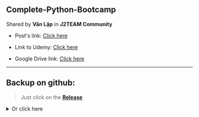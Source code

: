 ## Complete-Python-Bootcamp

Shared by **Văn Lập** in **J2TEAM Community**

- Post's link: [Click here](https://www.facebook.com/groups/j2team.community/permalink/1960564940942283/)

- Link to Udemy: [Click here](https://www.udemy.com/course/complete-python-bootcamp/)

- Google Drive link: [Click here](https://j2team.dev/go/freepythoncourse)

---

## Backup on github:

> Just click on the [**Release**](https://github.com/KevinNitroK/Complete-Python-Bootcamp/releases)

<Details>
<summary>
Or click here
</summary>

1. [Course Overview](https://github.com/KevinNitroK/Complete-Python-Bootcamp/releases/tag/01CourseOverview)
2. [Python Setup](https://github.com/KevinNitroK/Complete-Python-Bootcamp/releases/tag/02PythonSetup)
3. [Python Object and Data Structure Basics](https://github.com/KevinNitroK/Complete-Python-Bootcamp/releases/tag/03PythonObjectandDataStructureBasics)
4. [Python Comparison Operators](https://github.com/KevinNitroK/Complete-Python-Bootcamp/releases/tag/04PythonComparisonOperators)
5. [Python Statements](https://github.com/KevinNitroK/Complete-Python-Bootcamp/releases/tag/05PythonStatements)
6. [Methods and Functions](https://github.com/KevinNitroK/Complete-Python-Bootcamp/releases/tag/06MethodsandFunctions)
7. [Milestone Project - 1](https://github.com/KevinNitroK/Complete-Python-Bootcamp/releases/tag/07MilestoneProject-1)
8. [Object Oriented Programming](https://github.com/KevinNitroK/Complete-Python-Bootcamp/releases/tag/08ObjectOrientedProgramming)
9. [Modules and Packages](https://github.com/KevinNitroK/Complete-Python-Bootcamp/releases/tag/09ModulesandPackages)
10. [Errors and Exceptions Handling](https://github.com/KevinNitroK/Complete-Python-Bootcamp/releases/tag/10ErrorsandExceptionsHandling)
11. [Milestone Project - 2](https://github.com/KevinNitroK/Complete-Python-Bootcamp/releases/tag/11MilestoneProject-2)
12. [Python Decorators](https://github.com/KevinNitroK/Complete-Python-Bootcamp/releases/tag/12PythonDecorators)
13. [Python Generators](https://github.com/KevinNitroK/Complete-Python-Bootcamp/releases/tag/13PythonGenerators)
14. [Advanced Python Modules](https://github.com/KevinNitroK/Complete-Python-Bootcamp/releases/tag/14AdvancedPythonModules)
15. [Web Scraping with Python](https://github.com/KevinNitroK/Complete-Python-Bootcamp/releases/tag/15WebScrapingwithPython)
16. [Working with Images with Python](https://github.com/KevinNitroK/Complete-Python-Bootcamp/releases/tag/16WorkingwithImageswithPython)
17. [Working with PDFs and Spreadsheet CSV Files](https://github.com/KevinNitroK/Complete-Python-Bootcamp/releases/tag/17WorkingwithPDFsandSpreadsheetCSVFiles)
18. [Emails with Python](https://github.com/KevinNitroK/Complete-Python-Bootcamp/releases/tag/18EmailswithPython)
19. [Final Capstone Python Project](https://github.com/KevinNitroK/Complete-Python-Bootcamp/releases/tag/19FinalCapstonePythonProject)
20. [Advanced Python Objects and Data Structures](https://github.com/KevinNitroK/Complete-Python-Bootcamp/releases/tag/20AdvancedPythonObjectsandDataStructures)
21. [Bonus Material - Introduction to GUIs](https://github.com/KevinNitroK/Complete-Python-Bootcamp/releases/tag/21BonusMaterial-IntroductiontoGUIs)
22. [APPENDIX_ OLDER PYTHON 2 MATERIAL](https://github.com/KevinNitroK/Complete-Python-Bootcamp/releases/tag/22APPENDIX_OLDERPYTHON2MATERIAL)
23. [BONUS SECTION_ THANK YOU!](https://github.com/KevinNitroK/Complete-Python-Bootcamp/releases/tag/23BONUSSECTION_THANKYOU!)
  
</Details>
